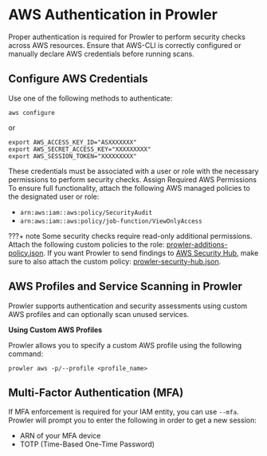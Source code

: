 # AWS Authentication in Prowler

Proper authentication is required for Prowler to perform security checks across AWS resources. Ensure that AWS-CLI is correctly configured or manually declare AWS credentials before running scans.

## Configure AWS Credentials

Use one of the following methods to authenticate:

```console
aws configure
```

or

```console
export AWS_ACCESS_KEY_ID="ASXXXXXXX"
export AWS_SECRET_ACCESS_KEY="XXXXXXXXX"
export AWS_SESSION_TOKEN="XXXXXXXXX"
```

These credentials must be associated with a user or role with the necessary permissions to perform security checks. Assign Required AWS Permissions
To ensure full functionality, attach the following AWS managed policies to the designated user or role:

- `arn:aws:iam::aws:policy/SecurityAudit`
- `arn:aws:iam::aws:policy/job-function/ViewOnlyAccess`

???+ note
    Some security checks require read-only additional permissions. Attach the following custom policies to the role: [prowler-additions-policy.json](https://github.com/prowler-cloud/prowler/blob/master/permissions/prowler-additions-policy.json). If you want Prowler to send findings to [AWS Security Hub](https://aws.amazon.com/security-hub), make sure to also attach the custom policy: [prowler-security-hub.json](https://github.com/prowler-cloud/prowler/blob/master/permissions/prowler-security-hub.json).

## AWS Profiles and Service Scanning in Prowler

Prowler supports authentication and security assessments using custom AWS profiles and can optionally scan unused services.

**Using Custom AWS Profiles**

Prowler allows you to specify a custom AWS profile using the following command:

```console
prowler aws -p/--profile <profile_name>
```

## Multi-Factor Authentication (MFA)

If MFA enforcement is required for your IAM entity, you can use `--mfa`. Prowler will prompt you to enter the following in order to get a new session:

- ARN of your MFA device
- TOTP (Time-Based One-Time Password)
